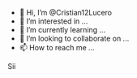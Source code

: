 - 👋 Hi, I’m @Cristian12Lucero
- 👀 I’m interested in ...
- 🌱 I’m currently learning ...
- 💞️ I’m looking to collaborate on ...
- 📫 How to reach me ...

<!---
Cristian12Lucero/Cristian12Lucero is a ✨ special ✨ repository because its `README.md` (this file) appears on your GitHub profile.
You can click the Preview link to take a look at your changes.
--->Sii
